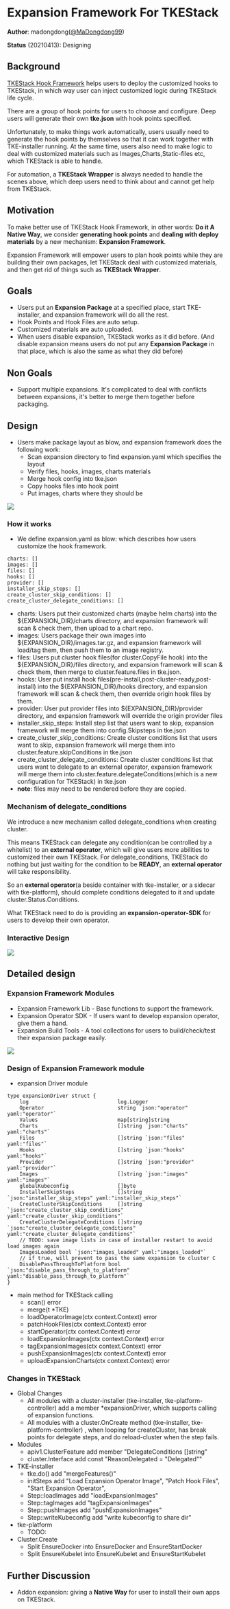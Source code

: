 # Expansion Framework For TKEStack

**Author**: madongdong([@MaDongdong99](https://github.com/MaDongdong99))

**Status** (20210413): Designing

## Background

[TKEStack Hook Framework](/docs/user/cluster/hooks.md) helps users to deploy the customized hooks to TKEStack, in which way user can inject customized logic during TKEStack life cycle.

There are a group of hook points for users to choose and configure. Deep users will generate their own **tke.json** with hook points specified.

Unfortunately, to make things work automatically, users usually need to generate the hook points by themselves so that it can work together with TKE-installer running.
At the same time, users also need to make logic to deal with customized materials such as Images,Charts,Static-files etc, which TKEStack is able to handle.

For automation, a **TKEStack Wrapper** is always needed to handle the scenes above, which deep users need to think about and cannot get help from TKEStack.

## Motivation

To make better use of TKEStack Hook Framework, in other words: **Do it A Native Way**, we consider **generating hook points** and **dealing with deploy materials** by a new mechanism: **Expansion Framework**.

Expansion Framework will empower users to plan hook points while they are building their own packages, let TKEStack deal with customized materials, and then get rid of things such as **TKEStack Wrapper**.

## Goals

- Users put an **Expansion Package** at a specified place, start TKE-installer, and expansion framework will do all the rest.
- Hook Points and Hook Files are auto setup.
- Customized materials are auto uploaded.
- When users disable expansion, TKEStack works as it did before. (And disable expansion means users do not put any **Expansion Package** in that place, which is also the same as what they did before)

## Non Goals

- Support multiple expansions. It's complicated to deal with conflicts between expansions, it's better to merge them together before packaging.

## Design

- Users make package layout as blow, and expansion framework does the following work:
    - Scan expansion directory to find expansion.yaml which specifies the layout
    - Verify files, hooks, images, charts materials
    - Merge hook config into tke.json
    - Copy hooks files into hook point
    - Put images, charts where they should be

![](/docs/images/expansion-framework/expansion-framework-design.png)

### How it works

- We define expansion.yaml as blow: which describes how users customize the hook framework.

```
charts: []
images: []
files: []
hooks: []
provider: []
installer_skip_steps: []
create_cluster_skip_conditions: []
create_cluster_delegate_conditions: []
```

- charts: Users put their customized charts (maybe helm charts) into the ${EXPANSION_DIR}/charts directory, and expansion framework will scan & check them, then upload to a chart repo.
- images: Users package their own images into ${EXPANSION_DIR}/images.tar.gz, and expansion framework will load/tag them, then push them to an image registry.
- files: Users put cluster hook files(for cluster.CopyFile hook) into the ${EXPANSION_DIR}/files directory, and expansion framework will scan & check them, then merge to cluster.feature.files in tke.json.
- hooks: User put install hook files(pre-install,post-cluster-ready,post-install) into the ${EXPANSION_DIR}/hooks directory, and expansion framework will scan & check them, then override origin hook files by them.
- provider: User put provider files into ${EXPANSION_DIR}/provider directory, and expansion framework will override the origin provider files
- installer_skip_steps: Install step list that users want to skip, expansion framework will merge them into config.Skipsteps in tke.json
- create_cluster_skip_conditions: Create cluster conditions list that users want to skip, expansion framework will merge them into cluster.feature.skipConditions in tke.json
- create_cluster_delegate_conditions: Create cluster conditions list that users want to delegate to an external operator, expansion framework will merge them into cluster.feature.delegateConditions(which is a new configuration for TKEStack) in tke.json
- **note**: files may need to be rendered before they are copied.

### Mechanism of **delegate_conditions**

We introduce a new mechanism called delegate_conditions when creating cluster.

This means TKEStack can delegate any condition(can be controlled by a whitelist) to an **external operator**, which will give users more abilities to customized their own TKEStack.
For delegate_conditions, TKEStack do nothing but just waiting for the condition to be **READY**, an **external operator** will take responsibility.

So an **external operator**(a beside container with tke-installer, or a sidecar with tke-platform), should complete conditions delegated to it and update cluster.Status.Conditions.

What TKEStack need to do is providing an **expansion-operator-SDK** for users to develop their own operator.

### Interactive Design

![](/docs/images/expansion-framework/expansion-framework-interactive.png)

## Detailed design

### Expansion Framework Modules

- Expansion Framework Lib - Base functions to support the framework.
- Expansion Operator SDK - If users want to develop expansion operator, give them a hand.
- Expansion Build Tools - A tool collections for users to build/check/test their expansion package easily.

![](/docs/images/expansion-framework/expansion-framework-modules.png)

### Design of Expansion Framework module

- expansion Driver module

```
type expansionDriver struct {
	log                             log.Logger
	Operator                        string `json:"operator" yaml:"operator"`
	Values                          map[string]string
	Charts                          []string `json:"charts" yaml:"charts"`
	Files                           []string `json:"files" yaml:"files"`
	Hooks                           []string `json:"hooks" yaml:"hooks"`
	Provider                        []string `json:"provider" yaml:"provider"`
	Images                          []string `json:"images" yaml:"images"`
	globalKubeconfig                []byte
	InstallerSkipSteps              []string `json:"installer_skip_steps" yaml:"installer_skip_steps"`
	CreateClusterSkipConditions     []string `json:"create_cluster_skip_conditions" yaml:"create_cluster_skip_conditions"`
	CreateClusterDelegateConditions []string `json:"create_cluster_delegate_conditions" yaml:"create_cluster_delegate_conditions"`
	// TODO: save image lists in case of installer restart to avoid load images again
	ImagesLoaded bool `json:"images_loaded" yaml:"images_loaded"`
	// if true, will prevent to pass the same expansion to cluster C
	DisablePassThroughToPlatform bool `json:"disable_pass_through_to_platform" yaml:"disable_pass_through_to_platform"`
}
```

- main method for TKEStack calling
    - scan() error
    - merge(t *TKE)
    - loadOperatorImage(ctx context.Context) error
    - patchHookFiles(ctx context.Context) error
    - startOperator(ctx context.Context) error
    - loadExpansionImages(ctx context.Context) error
    - tagExpansionImages(ctx context.Context) error
    - pushExpansionImages(ctx context.Context) error
    - uploadExpansionCharts(ctx context.Context) error

### Changes in TKEStack

- Global Changes
    - All modules with a cluster-installer (tke-installer, tke-platform-controller) add a member *expansionDriver, which supports calling of expansion functions.
    - All modules with a cluster.OnCreate method (tke-installer, tke-platform-controller) , when looping for createCluster, has break points for delegate steps, and do reload-cluster when the step fails.
- Modules
    - apiv1.ClusterFeature add member "DelegateConditions []string"
    - cluster.Interface add const "ReasonDelegated = \"Delegated\""
- TKE-installer
    - tke.do() add "mergeFeatures()"
    - initSteps add "Load Expansion Operator Image", "Patch Hook Files", "Start Expansion Operator",
    - Step::loadImages add "loadExpansionImages"
    - Step::tagImages add "tagExpansionImages"
    - Step::pushImages add "pushExpansionImages"
    - Step::writeKubeconfig add "write kubeconfig to share dir"
- tke-platform
    - TODO:
- Cluster.Create
    - Split EnsureDocker into EnsureDocker and EnsureStartDocker
    - Split EnsureKubelet into EnsureKubelet and EnsureStartKubelet


## Further Discussion

- Addon expansion: giving a **Native Way** for user to install their own apps on TKEStack.
